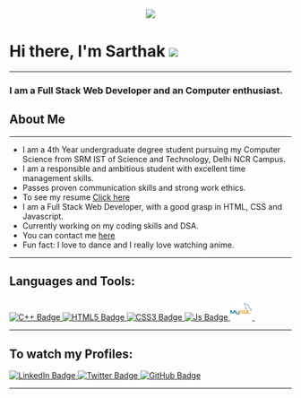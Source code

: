 <div id="header" align="center">
  <img src="https://media.giphy.com/media/M9gbBd9nbDrOTu1Mqx/giphy.gif" width="150"/>
</div>
<h1> Hi there, I'm Sarthak 
<img src="https://media.giphy.com/media/hvRJCLFzcasrR4ia7z/giphy.gif" width="30px"/>
</h1>
  
 <hr>
 <h3> I am a Full Stack Web Developer and an Computer enthusiast. </h3>
 <h2> About Me </h2>
 <hr>
 <ul>
 <li> I am a 4th Year undergraduate degree student pursuing my Computer Science from SRM IST of Science and Technology, Delhi NCR Campus. </li>
 <li> I am a responsible and ambitious student with excellent time management skills. </ii>
 <li> Passes proven communication skills and strong work ethics.</li>
 <li> To see my resume <a href="https://drive.google.com/file/d/1gacg7BXdMEwo9x7uNZBRJu16Hnil1-D0/view?usp=sharing"> Click here</li> </a>
 <li> I am a Full Stack Web Developer, with a good grasp in HTML, CSS and Javascript. </li>
 <li> Currently working on my coding skills and DSA.</li>
 <li> You can contact me <a href="https://mail.google.com/mail/u/0/#inbox?compose=new"</li> here </a>
 <li> Fun fact: I love to dance and I really love watching anime.</li>
 </ul>
 <hr>
 <h2> Languages and Tools: </h2>
 <div id = "badges">
   <a href="#"> <img src="https://img.shields.io/badge/C%2B%2B-00599C?style=for-the-badge&logo=c%2B%2B&logoColor=white" alt = "C++ Badge"/> </a>
   <a href="#"> <img src="https://img.shields.io/badge/HTML5-E34F26?style=for-the-badge&logo=html5&logoColor=white" alt="HTML5 Badge"/> </a>
   <a href="#"> <img src="https://img.shields.io/badge/CSS3-1572B6?style=for-the-badge&logo=css3&logoColor=white" alt="CSS3 Badge"/> </a>
   <a href="#"> <img src="https://img.shields.io/badge/JavaScript-323330?style=for-the-badge&logo=javascript&logoColor=F7DF1E" alt="Js Badge"/> </a>
   <a href="#"> <img src="https://github.com/devicons/devicon/blob/master/icons/mysql/mysql-original-wordmark.svg" title="MySQL"  alt="MySQL" width="40" height="40"/>&nbsp; </a>

<hr>
<h2> To watch my Profiles: </h2>
<div id="badges">
  <a href="https://www.linkedin.com/in/sarthak-sharma-5101ss">
    <img src="https://img.shields.io/badge/LinkedIn-blue?style=for-the-badge&logo=linkedin&logoColor=white" alt="LinkedIn Badge"/>
  </a>
  <a href="https://twitter.com/Sarthak5101">
    <img src="https://img.shields.io/badge/Twitter-blue?style=for-the-badge&logo=twitter&logoColor=white" alt="Twitter Badge"/>
  </a>
  <a href="https://github.com/sarthak5101">
    <img src= "https://img.shields.io/badge/GitHub-000000?style=for-the-badge&logo=GitHub&logoColor=white" alt = "GitHub Badge"/>
  </a>
</div>
<hr>

<img src="https://komarev.com/ghpvc/?username=your-github-username&style=flat-square&color=blue" alt=""/>
  
